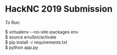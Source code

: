 # HackNC 2019 Submission

To Run:

$ virtualenv --no-site-packages env  
$ source env/bin/activate  
$ pip install -r requirements.txt  
$ python app.py  
